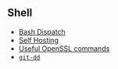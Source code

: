 ## Shell

- [Bash Dispatch](../dispatch.md)
- [Self Hosting](../hosting.md)
- [Useful OpenSSL commands](../openssl.md)
- [`git-dd`](../git-dd.md)